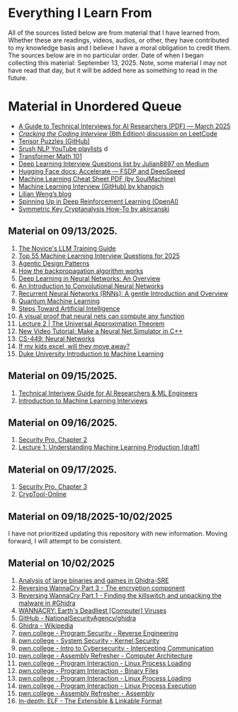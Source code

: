 # Everything I Learn From
All of the sources listed below are from material that I have learned from. Whether these are readings, videos, audios, or other, they have contributed to my knowledge basis and I believe I have a moral obligation to credit them. The sources below are in no particular order. Date of when I began collecting this material: September 13, 2025. Note, some material I may not have read that day, but it will be added here as something to read in the future. 


# Material in Unordered Queue
- [A Guide to Technical Interviews for AI Researchers (PDF) — March 2025](https://attachments.convertkitcdnn2.com/1152607/59845259-d7c4-4e3b-bbde-477d11fedf3d/march-2025-a-guide-to-technical-interviews-for-ai-researchers-1.pdf?ck_subscriber_id=3596593631)  
- [*Cracking the Coding Interview* (6th Edition) discussion on LeetCode](https://leetcode.com/discuss/post/1152824/cracking-the-coding-interview-6th-editio-97nm/)  
- [Tensor Puzzles (GitHub)](https://github.com/srush/Tensor-Puzzles)  
- [Srush NLP YouTube playlists](https://www.youtube.com/@srush_nlp/playlists)  d
- [Transformer Math 101](https://blog.eleuther.ai/transformer-math/)  
- [Deep Learning Interview Questions list by Julian8897 on Medium](https://medium.com/@julian8897/list/dl-interview-questions-8b0ec46701ec)  
- [Hugging Face docs: Accelerate — FSDP and DeepSpeed](https://huggingface.co/docs/accelerate/en/concept_guides/fsdp_and_deepspeed)  
- [Machine Learning Cheat Sheet PDF (by SoulMachine)](https://raw.githubusercontent.com/soulmachine/machine-learning-cheat-sheet/master/machine-learning-cheat-sheet.pdf)  
- [Machine Learning Interview (GitHub) by khangich](https://github.com/khangich/machine-learning-interview?tab=readme-ov-file)  
- [Lilian Weng’s blog](https://lilianweng.github.io/)  
- [Spinning Up in Deep Reinforcement Learning (OpenAI)](https://spinningup.openai.com/en/latest/)  
- [Symmetric Key Cryptanalysis How-To by akircanski](https://akircanski.github.io/cryptanalysis/2021/04/27/symmetric-key-cryptanalysis-howto.html)  


## Material on 09/13/2025.
1. [The Novice's LLM Training Guide](https://rentry.org/llm-training)
2. [Top 55 Machine Learning Interview Questions for 2025](https://rentry.org/llm-training)
3. [Agentic Design Patterns](https://docs.google.com/document/d/1rsaK53T3Lg5KoGwvf8ukOUvbELRtH-V0LnOIFDxBryE/edit?tab=t.0#heading=h.pxcur8v2qagu)
4. [How the backpropagation algorithm works](http://neuralnetworksanddeeplearning.com/chap2.html)
5. [Deep Learning in Neural Networks: An Overview](https://arxiv.org/pdf/1404.7828)
6. [An Introduction to Convolutional Neural Networks](https://arxiv.org/pdf/1511.08458)
7. [Recurrent Neural Networks (RNNs): A gentle Introduction and Overview](https://arxiv.org/pdf/1912.05911)
8. [Quantum Machine Learning](https://arxiv.org/pdf/1912.05911)
9. [Steps Toward Artificial Intelligence](https://courses.csail.mit.edu/6.803/pdf/steps.pdf)
10. [A visual proof that neural nets can compute any function](http://neuralnetworksanddeeplearning.com/chap4.html)
11. [Lecture 2 | The Universal Approximation Theorem](https://www.youtube.com/watch?v=lkha188L4Gs)
12. [New Video Tutorial: Make a Neural Net Simulator in C++](https://millermattson.com/dave/?p=54)
13. [CS-449: Neural Networks](https://people.willamette.edu/~gorr/classes/cs449/intro.html)
14. [If my kids excel, will they move away?](https://jeffreybigham.com/blog/2025/where-will-my-kids-go.html)
15. [Duke University Introduction to Machine Learning](https://online.duke.edu/course/introduction-to-machine-learning/)

## Material on 09/15/2025.
1. [Technical Interivew Guide for AI Researchers & ML Engineers](https://attachments.convertkitcdnn2.com/1152607/59845259-d7c4-4e3b-bbde-477d11fedf3d/march-2025-a-guide-to-technical-interviews-for-ai-researchers-1.pdf?ck_subscriber_id=3596593631)
2. [Introduction to Machine Learning Interviews](https://huyenchip.com/ml-interviews-book/contents/1.1.1-working-in-research-vs.-workingin-production.html)

## Material on 09/16/2025.
1. [Security Pro, Chapter 2](https://www.comptia.org/en-us/certifications/security-pro/)
2. [Lecture 1: Understanding Machine Learning Production [draft]](https://docs.google.com/document/d/1VuofeF5okBATz1F7HRQmOgi5Jc4bmUiHMYjRqwF-29s/edit?tab=t.0)

## Material on 09/17/2025.
1. [Security Pro, Chapter 3](https://www.comptia.org/en-us/certifications/security-pro/)
2. [CrypTool-Online](https://legacy.cryptool.org/en/cto/)

## Material on 09/18/2025-10/02/2025
I have not prioritized updating this repository with new information. Moving forward, I will attempt to be consistent.

## Material on 10/02/2025
1.  [Analysis of large binaries and games in Ghidra-SRE](https://kiwidog.me/2021/07/analysis-of-large-binaries-and-games-in-ghidra-sre/)
2.  [Reversing WannaCry Part 3 - The encryption component](https://www.youtube.com/watch?v=ru5VzUigKqw)
3.  [Reversing WannaCry Part 1 - Finding the killswitch and unpacking the malware in #Ghidra](https://www.youtube.com/watch?v=Sv8yu12y5zM)
4.  [WANNACRY: Earth's Deadliest [Computer] Viruses](https://www.youtube.com/watch?v=I5Wxh-rCzrY)
5.  [GitHub - NationalSecurityAgency/ghidra](https://github.com/NationalSecurityAgency/ghidra)
6.  [Ghidra - Wikipedia](https://en.wikipedia.org/wiki/Ghidra)
7.  [pwn.college - Program Security - Reverse Engineering](https://pwn.college/program-security/reverse-engineering/)
8.  [pwn.college - System Security - Kernel Security](https://pwn.college/system-security/kernel-security/)
9.  [pwn.college - Intro to Cybersecurity - Intercepting Communication](https://pwn.college/intro-to-cybersecurity/intercepting-communication/)
10. [pwn.college - Assembly Refresher - Computer Architecture](http://www.youtube.com/watch?v=9jc0eSnrzF4)
11. [pwn.college - Program Interaction - Linux Process Loading](http://www.youtube.com/watch?v=kUMCAzSOY-o)
12. [pwn.college - Program Interaction - Binary Files](http://www.youtube.com/watch?v=nKqFeYJ483U)
13. [pwn.college - Program Interaction - Linux Process Loading](http://www.youtube.com/watch?v=kUMCAzSOY-o)
14. [pwn.college - Program Interaction - Linux Process Execution](http://www.youtube.com/watch?v=Vtb5wIlthRg)
15. [pwn.college - Assembly Refresher - Assembly](http://www.youtube.com/watch?v=ImdnOGNZflU)
16. [In-depth: ELF - The Extensible & Linkable Format](http://www.youtube.com/watch?v=nC1U1LJQL8o)
